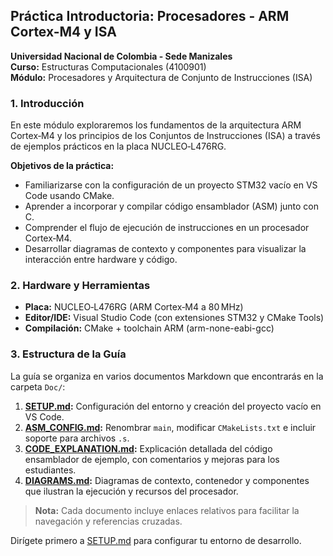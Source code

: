## Práctica Introductoria: Procesadores - ARM Cortex-M4 y ISA

**Universidad Nacional de Colombia - Sede Manizales**  
**Curso:** Estructuras Computacionales (4100901)  
**Módulo:** Procesadores y Arquitectura de Conjunto de Instrucciones (ISA)

### 1. Introducción

En este módulo exploraremos los fundamentos de la arquitectura ARM Cortex‑M4 y los principios de los Conjuntos de Instrucciones (ISA) a través de ejemplos prácticos en la placa NUCLEO‑L476RG.

**Objetivos de la práctica:**
- Familiarizarse con la configuración de un proyecto STM32 vacío en VS Code usando CMake.  
- Aprender a incorporar y compilar código ensamblador (ASM) junto con C.  
- Comprender el flujo de ejecución de instrucciones en un procesador Cortex‑M4.  
- Desarrollar diagramas de contexto y componentes para visualizar la interacción entre hardware y código.

### 2. Hardware y Herramientas

- **Placa:** NUCLEO‑L476RG (ARM Cortex‑M4 a 80 MHz)  
- **Editor/IDE:** Visual Studio Code (con extensiones STM32 y CMake Tools)  
- **Compilación:** CMake + toolchain ARM (arm-none-eabi-gcc)  

### 3. Estructura de la Guía

La guía se organiza en varios documentos Markdown que encontrarás en la carpeta `Doc/`:

1. **[SETUP.md](Doc/SETUP.md):** Configuración del entorno y creación del proyecto vacío en VS Code.  
2. **[ASM_CONFIG.md](Doc/ASM_CONFIG.md):** Renombrar `main`, modificar `CMakeLists.txt` e incluir soporte para archivos `.s`.  
3. **[CODE_EXPLANATION.md](Doc/CODE_EXPLANATION.md):** Explicación detallada del código ensamblador de ejemplo, con comentarios y mejoras para los estudiantes.  
4. **[DIAGRAMS.md](Doc/DIAGRAMS.md):** Diagramas de contexto, contenedor y componentes que ilustran la ejecución y recursos del procesador.

> **Nota:** Cada documento incluye enlaces relativos para facilitar la navegación y referencias cruzadas.

Dirígete primero a [SETUP.md](Doc/SETUP.md) para configurar tu entorno de desarrollo.

